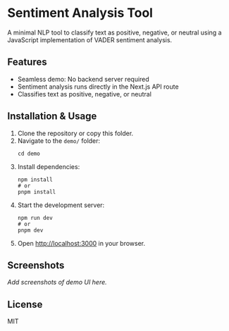 # Sentiment Analysis Tool

A minimal NLP tool to classify text as positive, negative, or neutral using a JavaScript implementation of VADER sentiment analysis.

## Features
- Seamless demo: No backend server required
- Sentiment analysis runs directly in the Next.js API route
- Classifies text as positive, negative, or neutral

## Installation & Usage

1. Clone the repository or copy this folder.
2. Navigate to the `demo/` folder:
   ```
   cd demo
   ```
3. Install dependencies:
   ```
   npm install
   # or
   pnpm install
   ```
4. Start the development server:
   ```
   npm run dev
   # or
   pnpm dev
   ```
5. Open [http://localhost:3000](http://localhost:3000) in your browser.

## Screenshots

*Add screenshots of demo UI here.*

## License
MIT
